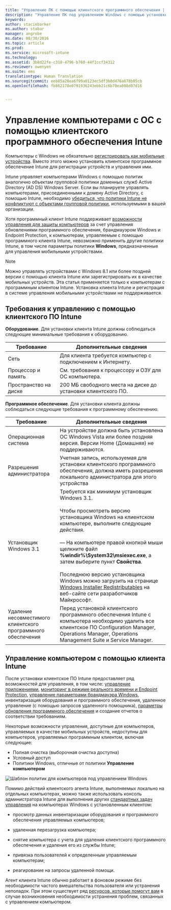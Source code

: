 ```yaml
---
title: "Управление ПК с помощью клиентского программного обеспечения | Microsoft Intune"
description: "Управление ПК под управлением Windows с помощью установки клиентского программного обеспечения Intune."
keywords: 
author: staciebarker
ms.author: stabar
manager: angrobe
ms.date: 08/30/2016
ms.topic: article
ms.prod: 
ms.service: microsoft-intune
ms.technology: 
ms.assetid: 3b8d22fe-c318-4796-b760-44f1ccf34312
ms.reviewer: owenyen
ms.suite: ems
translationtype: Human Translation
ms.sourcegitcommit: eeb85a28ea6f99a0123ec5df3b0d476a678b85cb
ms.openlocfilehash: fb862178e0791936243ebb21c6b70ea808d07d16


---
```


# <a name="manage-windows-pcs-with-intune-pc-client-software"></a>Управление компьютерами с ОС с помощью клиентского программного обеспечения Intune
Компьютеры с Windows не обязательно [регистрировать как мобильные устройства](set-up-windows-device-management-with-microsoft-intune.md). Вместо этого можно установить клиентское программное обеспечение Intune для регистрации устройств и управления ими.

Intune управляет компьютерами Windows с помощью политик аналогично объектам групповой политики доменных служб Active Directory (AD DS) Windows Server. Если вы планируете управлять компьютерами, присоединенными к домену Active Directory, с помощью Intune, необходимо [убедиться, что политики Intune не конфликтуют с объектами групповой политики](resolve-gpo-and-microsoft-intune-policy-conflicts.md), используемыми в вашей организации.

Хотя программный клиент Intune поддерживает [возможности управления для защиты компьютеров](policies-to-protect-windows-pcs-in-microsoft-intune.md) за счет управления обновлениями программного обеспечения, брандмауэром Windows и Endpoint Protection, к компьютерам, управляемым с помощью программного клиента Intune, невозможно применить другие политики Intune, в том числе параметры политики **Windows**, предназначенные для управления мобильными устройствами.

> [!NOTE]
> Можно управлять устройствами с Windows 8.1 или более поздней версии с помощью клиента Intune или зарегистрировать их в качестве мобильных устройств. Эта статья применяется только к компьютерам с программным клиентом Intune. Установка клиента Intune и регистрация в системе управления мобильными устройствами не поддерживается.

## <a name="requirements-for-intune-pc-client-management"></a>Требования к управлению с помощью клиентского ПО Intune

**Оборудование**. Для установки клиента Intune должны соблюдаться следующие минимальные требования к оборудованию.

|Требование|Дополнительные сведения|
|---------------|--------------------|
|Сеть|Для клиента требуется компьютер с подключением к Интернету.|
|Процессор и память|См. требования к процессору и ОЗУ для ОС компьютера.|
|Пространство на диске|200 МБ свободного места на диске до установки клиентского ПО.|

**Программное обеспечение**. Для установки клиента должны соблюдаться следующие требования к программному обеспечению.

|Требование|Дополнительные сведения|
|---------------|--------------------|
|Операционная система | На устройстве должна быть установлена ОС Windows Vista или более поздняя версия. Версии Home (Домашняя) не поддерживаются.|
|Разрешения администратора|Учетная запись, используемая для установки клиентского программного обеспечения, должна иметь разрешения локального администратора для этого устройства|
|Установщик Windows 3.1|Требуется как минимум установщик Windows 3.1.<br /><br />Чтобы просмотреть версию установщика Windows на клиентском компьютере, выполните следующие действия.<br /><br />— На компьютере правой кнопкой мыши щелкните файл **%windir%\System32\msiexec.exe**, а затем выберите пункт **Свойства**.<br /><br />Последнюю версию установщика Windows можно загрузить на странице [Windows Installer Redistributables](http://go.microsoft.com/fwlink/?LinkID=234258) на веб-сайте сети разработчиков Майкрософт.|
|Удаление несовместимого клиентского программного обеспечения|Перед установкой клиентского программного обеспечения Intune с компьютера необходимо удалить все клиентское ПО Configuration Manager, Operations Manager, Operations Management Suite и Service Manager.|

## <a name="computer-management-with-the-intune-computer-client"></a>Управление компьютером с помощью клиента Intune
После установки клиентское ПО Intune предоставляет ряд возможностей для управления, в том числе: [управление приложениями](deploy-apps-in-microsoft-intune.md), [мониторинг в режиме реального времени и Endpoint Protection](help-secure-windows-pcs-with-endpoint-protection-for-microsoft-intune.md), [управление параметрами брандмауэра Windows](help-protect-windows-pcs-using-windows-firewall-policies-in-microsoft-intune.md), инвентаризация оборудования и программного обеспечения, удаленное управление (с помощью запросов удаленного помощника), [параметры обновления программного обеспечения](keep-windows-pcs-up-to-date-with-software-updates-in-microsoft-intune.md) и создание отчетов о соответствии требованиям.

Некоторые возможности управления, доступные для компьютеров, управляемых в качестве мобильных устройств, недоступны для компьютеров, управляемых программным клиентом, включая следующие:

-   Полная очистка (выборочная очистка доступна)
-   Условный доступ
-   Политики Windows, отличные от политики **Управление компьютером**

![Шаблон политик для компьютеров под управлением Windows](../media/pc_policy_template.png)

Помимо действий клиентского агента Intune, выполняемых локально на отдельных компьютерах, можно также использовать консоль администратора Intune для выполнения других [стандартных задач управления](common-windows-pc-management-tasks-with-the-microsoft-intune-computer-client.md) на компьютерах Windows с установленным клиентом:

-   просмотр данных инвентаризации оборудования и программного обеспечения управляемых компьютеров;

-   удаленная перезагрузка компьютера;

-   снятие компьютера с учета для удаления клиентского программного обеспечения и удаления его из службы Intune;

-   привязка пользователей к определенным управляемым компьютерам;

-   реагирование на запросы удаленной помощи.

Агент клиента Intune обычно работает в фоновом режиме без необходимости частого вмешательства пользователя или устранения неполадок. При этом существует ряд [ресурсов, которые помогут вам](/intune/troubleshoot/troubleshoot-client-setup-in-microsoft-intune) в случае возникновения необходимости устранения проблем, связанных с управлением компьютером.



<!--HONumber=Nov16_HO1-->


